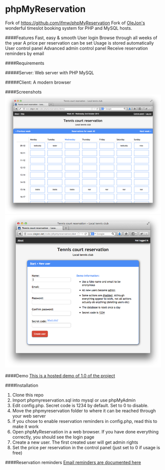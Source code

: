 phpMyReservation
================
Fork of https://github.com/ifmw/phpMyReservation
Fork of [OleJon's](http://www.olejon.net) wonderful timeslot booking system for PHP and MySQL hosts.

####Features
    Fast, easy & smooth
    User login
    Browse through all weeks of the year
    A price per reservation can be set
    Usage is stored automatically
    User control panel
    Advanced admin control panel
    Receive reservation reminders by email 
    
####Requirements

#####Server:
        Web server with PHP
        MySQL 

#####Client:
        A modern browser 

####Screenshots
![1.0 reservation screen](doc/demo.png "1.0 reservation screen")
![1.0 signup screen](doc/signup.png "1.0 signup screen")

####Demo
[This is a hosted demo of 1.0 of the project](http://www.olejon.net/code/phpmyreservation/?demo)

####Installation
1. Clone this repo
2. Import phpmyreservation.sql into mysql or use phpMyAdmin
3. Edit config.php. Secret code is 1234 by default. Set to 0 to disable.
4. Move the phpmyreservation folder to where it can be reached through your web server
5. If you chose to enable reservation reminders in config.php, read this to make it work
6. Open phpMyReservation in a web browser. If you have done everything correctly, you should see the login page
7. Create a new user. The first created user will get admin rights
8. Set the price per reservation in the control panel (just set to 0 if usage is free) 

####Reservation reminders
[Email reminders are documented here](doc/ReservationReminders.md)
